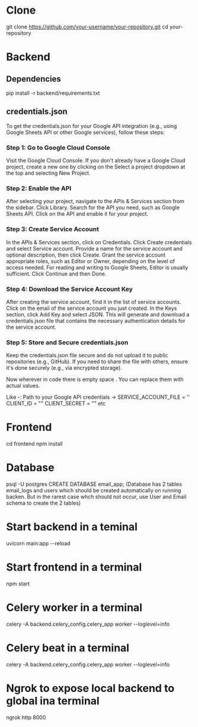 # Clone
git clone https://github.com/your-username/your-repository.git
cd your-repository

# Backend

## Dependencies
pip install -r backend/requirements.txt

## credentials.json

To get the credentials.json for your Google API integration (e.g., using Google Sheets API or other Google services), follow these steps:

### Step 1: Go to Google Cloud Console
Visit the Google Cloud Console.
If you don't already have a Google Cloud project, create a new one by clicking on the Select a project dropdown at the top and selecting New Project.

### Step 2: Enable the API
After selecting your project, navigate to the APIs & Services section from the sidebar.
Click Library.
Search for the API you need, such as Google Sheets API.
Click on the API and enable it for your project.

### Step 3: Create Service Account
In the APIs & Services section, click on Credentials.
Click Create credentials and select Service account.
Provide a name for the service account and optional description, then click Create.
Grant the service account appropriate roles, such as Editor or Owner, depending on the level of access needed. For reading and writing to Google Sheets, Editor is usually sufficient.
Click Continue and then Done.

### Step 4: Download the Service Account Key
After creating the service account, find it in the list of service accounts.
Click on the email of the service account you just created.
In the Keys section, click Add Key and select JSON.
This will generate and download a credentials.json file that contains the necessary authentication details for the service account.

### Step 5: Store and Secure credentials.json
Keep the credentials.json file secure and do not upload it to public repositories (e.g., GitHub).
If you need to share the file with others, ensure it's done securely (e.g., via encrypted storage).

Now wherever in code there is empty space . You can replace them with actual values.

Like -:
Path to your Google API credentials -> SERVICE_ACCOUNT_FILE = ''
CLIENT_ID = ""
CLIENT_SECRET = ""
etc


# Frontend
cd frontend
npm install

# Database
psql -U postgres
CREATE DATABASE email_app;
(Database has 2 tables email_logs and users which should be created automatically on running backen. But in the rarest case whch should not occur, use User and Email schema to create the 2 tables) 

# Start backend in a teminal
uvicorn main:app --reload

# Start frontend in a terminal
npm start

# Celery worker in a terminal
celery -A backend.celery_config.celery_app worker --loglevel=info

# Celery beat in a terminal
celery -A backend.celery_config.celery_app worker --loglevel=info

# Ngrok to expose local backend to global ina terminal
ngrok http 8000

